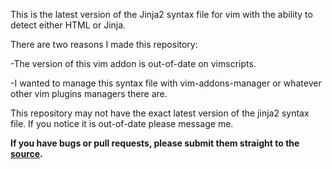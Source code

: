 This is the latest version of the Jinja2 syntax file for vim with the ability to detect either HTML or Jinja.

There are two reasons I made this repository:

-The version of this vim addon is out-of-date on vimscripts.

-I wanted to manage this syntax file with vim-addons-manager or whatever other vim plugins managers there are.

This repository may not have the exact latest version of the jinja2 syntax file. If you notice it is out-of-date please message me.

**If you have bugs or pull requests, please submit them straight to the [source](https://github.com/mitsuhiko/jinja2).**
